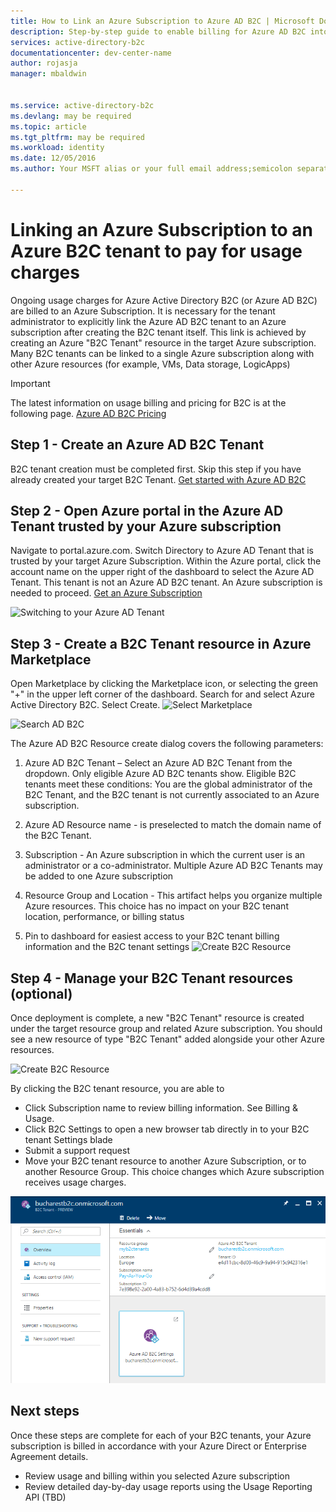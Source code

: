 ```yaml
---
title: How to Link an Azure Subscription to Azure AD B2C | Microsoft Docs
description: Step-by-step guide to enable billing for Azure AD B2C into an Azure subscription.
services: active-directory-b2c
documentationcenter: dev-center-name
author: rojasja
manager: mbaldwin


ms.service: active-directory-b2c
ms.devlang: may be required
ms.topic: article
ms.tgt_pltfrm: may be required
ms.workload: identity
ms.date: 12/05/2016
ms.author: Your MSFT alias or your full email address;semicolon separates two or more aliases

---
```

# Linking an Azure Subscription to an Azure B2C tenant to pay for usage charges

Ongoing usage charges for Azure Active Directory B2C (or Azure AD B2C) are billed to an Azure Subscription. It is necessary for the tenant administrator to explicitly link the Azure AD B2C tenant to an Azure subscription after creating the B2C tenant itself.  This link is achieved by creating an Azure "B2C Tenant" resource in the target Azure subscription. Many B2C tenants can be linked to a single Azure subscription along with other Azure resources (for example, VMs, Data storage, LogicApps)


> [!IMPORTANT]
> The latest information on usage billing and pricing for B2C is at the following page. [Azure AD B2C Pricing](
https://azure.microsoft.com/pricing/details/active-directory-b2c/)

## Step 1 - Create an Azure AD B2C Tenant

B2C tenant creation must be completed first. Skip this step if you have already created your target B2C Tenant. [Get started with Azure AD B2C](https://azure.microsoft.com/documentation/articles/active-directory-b2c-get-started/)

## Step 2 - Open Azure portal in the Azure AD Tenant trusted by your Azure subscription
Navigate to portal.azure.com.  Switch Directory to Azure AD Tenant that is trusted by your target Azure Subscription.  Within the Azure portal, click the account name on the upper right of the dashboard to select the Azure AD Tenant.  This tenant is not an Azure AD B2C tenant.  An Azure subscription is needed to proceed. [Get an Azure Subscription](https://account.windowsazure.com/signup?showCatalog=True)

![Switching to your Azure AD Tenant](./media/active-directory-b2c-how-to-enable-billing/SelectAzureADTenant.png)

## Step 3 - Create a B2C Tenant resource in Azure Marketplace
Open Marketplace by clicking the Marketplace icon, or selecting the green "+" in the upper left corner of the dashboard.  Search for and select Azure Active Directory B2C. Select Create.
![Select Marketplace](./media/active-directory-b2c-how-to-enable-billing/marketplace.png)

![Search AD B2C](./media/active-directory-b2c-how-to-enable-billing/searchb2c.png)

The Azure AD B2C Resource create dialog covers the following parameters:

1. Azure AD B2C Tenant – Select an Azure AD B2C Tenant from the dropdown.  Only eligible Azure AD B2C tenants show.  Eligible B2C tenants meet these conditions: You are the global administrator of the B2C Tenant, and the B2C tenant is not currently associated to an Azure subscription.

2. Azure AD Resource name - is preselected to match the domain name of the B2C Tenant.

3. Subscription - An Azure subscription in which the current user is an administrator or a co-administrator.  Multiple Azure AD B2C Tenants may be added to one Azure subscription

4. Resource Group and Location - This artifact helps you organize multiple Azure resources.  This choice has no impact on your B2C tenant location, performance, or billing status

5. Pin to dashboard for easiest access to your B2C tenant billing information and the B2C tenant settings
![Create B2C Resource](./media/active-directory-b2c-how-to-enable-billing/createresourceb2c.png)

## Step 4 - Manage your B2C Tenant resources (optional)
Once deployment is complete, a new "B2C Tenant" resource is created under the target resource group and related Azure subscription.  You should see a new resource of type "B2C Tenant" added alongside your other Azure resources.

![Create B2C Resource](./media/active-directory-b2c-how-to-enable-billing/b2cresourcedashboard.png)

By clicking the B2C tenant resource, you are able to
- Click Subscription name to review billing information. See Billing & Usage.
- Click B2C Settings to open a new browser tab directly in to your B2C tenant Settings blade
- Submit a support request
- Move your B2C tenant resource to another Azure Subscription, or to another Resource Group.  This choice changes which Azure subscription receives usage charges.

![B2C Resource settings](./media/active-directory-b2c-how-to-enable-billing/b2cresourcesettings.png)


## Next steps
Once these steps are complete for each of your B2C tenants, your Azure subscription is billed in accordance with your Azure Direct or Enterprise Agreement details.
- Review usage and billing within you selected Azure subscription
- Review detailed day-by-day usage reports using the Usage Reporting API (TBD)



<!--Reference style links - using these makes the source content way more readable than using inline links-->
[gog]: http://google.com/        
[yah]: http://search.yahoo.com/  
[msn]: http://search.msn.com/    
